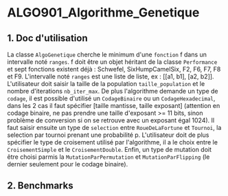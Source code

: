 # ALGO901_Algorithme_Genetique

## 1. Doc d'utilisation

La classe ```AlgoGenetique``` cherche le minimum d'une ```fonction``` f dans un intervalle noté ```ranges```. f doit être un objet héritant de la classe ```Performance``` et sept fonctions existent déjà : Schwefel, SixHumpCamelSix, F2, F6, F7, F8 et F9. L'intervalle noté ```ranges``` est une liste de liste, ex : [[a1, b1], [a2, b2]]. L'utilisateur doit saisir la taille de la population  ```taille_population``` et le nombre d'iterations ```nb_iter_max```. De plus l'algorithme demande un type de ```codage```, il est possible d'utilisé un ```CodageBinaire``` ou un ```CodageHexadecimal```, dans les 2 cas il faut spécifier [taille mantisse, taille exposant] (attention en codage binaire, ne pas prendre une taille d'exposant >= 11 bits, sinon problème de conversion si on se retrouve avec un exposant égal 1024). Il faut saisir ensuite un type de ```selection``` entre ```RoueDeLaFortune``` et ```Tournoi```, la selection par tournoi prenant une probabilité p. L'utilisateur doit de plus spécifier le type de croisement utilisé par l'algorithme, il a le choix entre le ```CroisementSimple``` et le ```CroisementDouble```. Enfin, un type de mutation doit être choisi parmis la ```MutationParPermutation``` et ```MutationParFlipping``` (le dernier seulement pour le codage binaire).

## 2. Benchmarks
